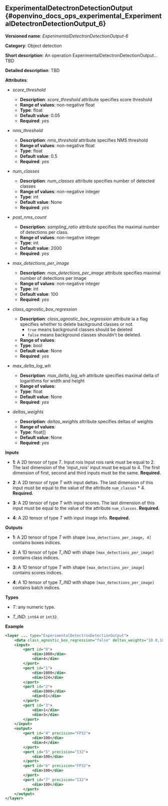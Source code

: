 ## ExperimentalDetectronDetectionOutput <a name="ExperimentalDetectronDetectionOutput"></a> {#openvino_docs_ops_experimental_ExperimentalDetectronDetectionOutput_6}

**Versioned name**: *ExperimentalDetectronDetectionOutput-6*

**Category**: Object detection

**Short description**: An operation ExperimentalDetectronDetectionOutput... TBD

**Detailed description**: TBD

**Attributes**:

* *score_threshold*

    * **Description**: *score_threshold* attribute specifies score threshold
    * **Range of values**: non-negative float
    * **Type**: float
    * **Default value**: 0.05
    * **Required**: *yes*

* *nms_threshold*

    * **Description**: *nms_threshold* attribute specifies NMS threshold
    * **Range of values**: non-negative float
    * **Type**: float
    * **Default value**: 0.5
    * **Required**: *yes*

* *num_classes*

    * **Description**: *num_classes* attribute specifies number of detected classes
    * **Range of values**: non-negative integer
    * **Type**: int
    * **Default value**: None
    * **Required**: *yes*

* *post_nms_count*

    * **Description**: *sampling_ratio* attribute specifies the maximal number of detections per class.
    * **Range of values**: non-negative integer
    * **Type**: int
    * **Default value**: 2000
    * **Required**: *yes*

* *max_detections_per_image*

    * **Description**: *max_detections_per_image* attribute specifies maximal number of detections per image
    * **Range of values**: non-negative integer
    * **Type**: int
    * **Default value**: 100
    * **Required**: *yes*

* *class_agnostic_box_regression*

    * **Description**: *class_agnostic_box_regression* attribute ia a flag specifies whether to delete background classes or not.
      * `true` means background classes should be deleted
      * `false` means background classes shouldn't be deleted.
    * **Range of values**:
    * **Type**: bool
    * **Default value**: None
    * **Required**: *yes*

* *max_delta_log_wh*

    * **Description**: *max_delta_log_wh* attribute specifies maximal delta of logarithms for width and height
    * **Range of values**:
    * **Type**: float
    * **Default value**: None
    * **Required**: *yes*

* *deltas_weights*

    * **Description**: *deltas_weights* attribute specifies deltas of weights
    * **Range of values**:
    * **Type**: float[]
    * **Default value**: None
    * **Required**: *yes*

**Inputs**

* **1**: A 2D tensor of type *T*. Input rois Input rois rank must be equal to 2. The last dimension of the 'input_rois' input must be equal to 4. The first dimension of first, second and third inputs must be the same. **Required.**

* **2**: A 2D tensor of type *T* with input deltas. The last dimension of this input must be equal to the value of the attribute `num_classes` * 4. **Required.**

* **3**: A 2D tensor of type *T* with input scores. The last dimension of this input must be equal to the value of the attribute `num_classes`. **Required.**

* **4**: A 2D tensor of type *T* with input image info. **Required.**

**Outputs**

* **1**: A 2D tensor of type *T* with shape `[max_detections_per_image, 4]` contains boxes indices.

* **2**: A 1D tensor of type *T_IND* with shape `[max_detections_per_image]` contains class indices.

* **3**: A 1D tensor of type *T* with shape `[max_detections_per_image]` contains scores indices.

* **4**: A 1D tensor of type *T_IND* with shape `[max_detections_per_image]` contains batch indices.

**Types**

* *T*: any numeric type.

* *T_IND*: `int64` or `int32`.


**Example**

```xml
<layer ... type="ExperimentalDetectronDetectionOutput">
    <data class_agnostic_box_regression="false" deltas_weights="10.0,10.0,5.0,5.0" max_delta_log_wh="4.135166645050049" max_detections_per_image="100" nms_threshold="0.5" num_classes="81" post_nms_count="2000" score_threshold="0.05000000074505806"/>
    <input>
        <port id="0">
            <dim>1000</dim>
            <dim>4</dim>
        </port>
        <port id="1">
            <dim>1000</dim>
            <dim>324</dim>
        </port>
        <port id="2">
            <dim>1000</dim>
            <dim>81</dim>
        </port>
        <port id="3">
            <dim>1</dim>
            <dim>3</dim>
        </port>
    </input>
    <output>
        <port id="4" precision="FP32">
            <dim>100</dim>
            <dim>4</dim>
        </port>
        <port id="5" precision="I32">
            <dim>100</dim>
        </port>
        <port id="6" precision="FP32">
            <dim>100</dim>
        </port>
        <port id="7" precision="I32">
            <dim>100</dim>
        </port>
    </output>
</layer>
```
